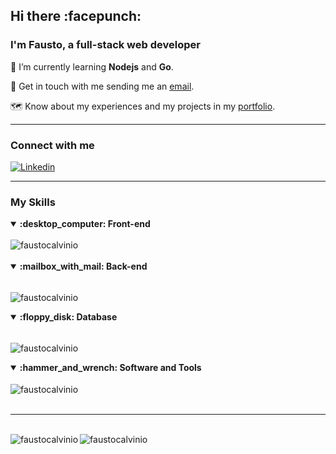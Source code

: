 <h2 align="left">Hi there :facepunch:</h1>
<h3 align="left">I'm Fausto, a full-stack web developer</h3>


:brain: I’m currently learning **Nodejs** and **Go**.

:email: Get in touch with me sending me an  [email](mailto:faustocalvino@outlook.com).

:world_map: Know about my experiences and my projects in my [portfolio](https://faustocalvinio.netlify.app/).
<hr/>
<h3 align="left">Connect with me</h3>
<p align="left">
<div>
    

[![Linkedin](https://skillicons.dev/icons?i=linkedin&theme=dark)](https://www.linkedin.com/in/faustocalvinio)


</div>

</p>
<hr>
<h3 align="left">My Skills</h2>

<details open>
<summary><b>:desktop_computer:	Front-end</b></summary>
<br>
  
<img align="center" src="https://skillicons.dev/icons?i=html,css,js,ts,react,nextjs,tailwind&theme=dark" alt="faustocalvinio" />

</details>
&nbsp;
<details open>
<summary><b>:mailbox_with_mail: Back-end</b></summary>
<br>


<img align="center" src="https://skillicons.dev/icons?i=nodejs,express&theme=dark" alt="faustocalvinio" />&nbsp;
</details>

<details open>
<summary><b>:floppy_disk: Database</b></summary>
<br>

<img align="center" src="https://skillicons.dev/icons?i=mongodb,firebase,postgres&theme=dark" alt="faustocalvinio" />&nbsp;

</details>

<details open>
<summary><b>:hammer_and_wrench:	Software and Tools</b></summary>
<br>
<img align="center" src="https://skillicons.dev/icons?i=git,github,docker,postman,vscode&theme=dark" alt="faustocalvinio" />&nbsp;

</details>
&nbsp;
<hr>
<br>
<img align="left" src="https://github-readme-stats.vercel.app/api/top-langs?username=faustocalvinio&show_icons=true&theme=dark&locale=en&layout=compact" alt="faustocalvinio" />
<img align="center" src="https://github-readme-stats.vercel.app/api?username=faustocalvinio&show_icons=true&theme=dark&locale=en" alt="faustocalvinio" />
</div>
